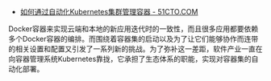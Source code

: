 

* [如何通过自动化Kubernetes集群管理容器 - 51CTO.COM ](http://cloud.51cto.com/art/201512/502962.htm)

Docker容器来实现云端和本地的新应用迭代时的一致性，而且很多应用都要依赖多个Docker容器的编排。而围绕着容器集的启动以及为了让它们能够协作而连带的相关设置和配置又引发了一系列新的挑战。为了弥补这一差距，软件产业一直在向容器管理系统Kubernetes靠拢，它承担了生态体系的职能，实现对容器集的自动化部署。